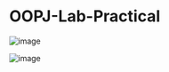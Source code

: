 # OOPJ-Lab-Practical

![image](https://github.com/user-attachments/assets/2a61af9e-5720-46b6-b4c2-6773ed623dc3)

![image](https://github.com/user-attachments/assets/3913010c-f897-419a-bf44-577189abfb64)
